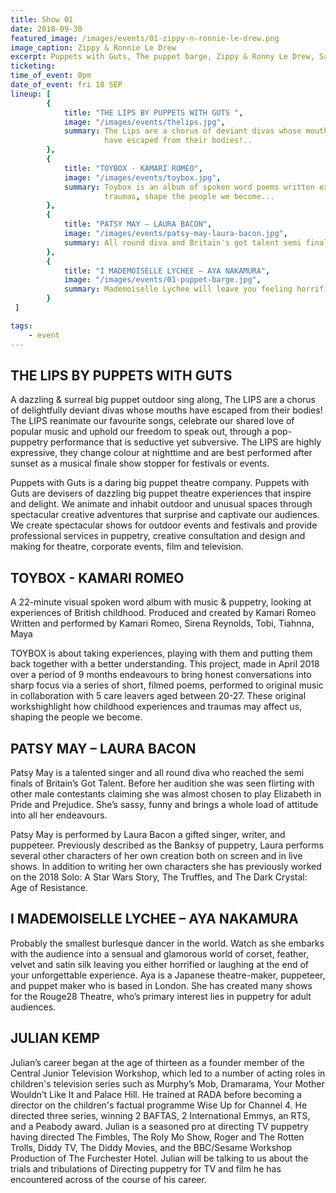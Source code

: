 ```yaml
---
title: Show 01
date: 2018-09-30
featured_image: /images/events/01-zippy-n-ronnie-le-drew.png
image_caption: Zippy & Ronnie Le Drew
excerpt: Puppets with Guts, The puppet barge, Zippy & Ronny Le Drew, Sarah Wright
ticketing: 
time_of_event: 8pm
date_of_event: fri 18 SEP
lineup: [
        {
            title: "THE LIPS BY PUPPETS WITH GUTS ",
            image: "/images/events/thelips.jpg",
            summary: The Lips are a chorus of deviant divas whose mouths
                     have escaped from their bodies!..
        },
        {
            title: "TOYBOX - KAMARI ROMEO",
            image: "/images/events/toybox.jpg",
            summary: Toybox is an album of spoken word poems written exploring how childhood
                     traumas, shape the people we become...
        },
        {
            title: "PATSY MAY – LAURA BACON",
            image: "/images/events/patsy-may-laura-bacon.jpg",
            summary: All round diva and Britain's got talent semi finalist, Patsy May brought to you buy the Banksy of puppetry...
        },        
        {
            title: "I MADEMOISELLE LYCHEE – AYA NAKAMURA",
            image: "/images/events/01-puppet-barge.jpg",
            summary: Mademoiselle Lychee will leave you feeling horrified or laughing...
        }
 ]

tags:
    - event
---
```


## THE LIPS BY PUPPETS WITH GUTS 

A dazzling & surreal big puppet outdoor sing along, The LIPS are a chorus of delightfully deviant divas whose mouths have escaped from their bodies! The LIPS reanimate our favourite songs, celebrate our shared love of popular music and uphold our freedom to speak out, through a pop-puppetry performance that is seductive yet subversive. The LIPS are highly expressive, they change colour at nighttime and are best performed after sunset as a musical finale show stopper for festivals or events.

Puppets with Guts is a daring big puppet theatre company. Puppets with Guts are devisers of dazzling big puppet theatre experiences that inspire and delight. We animate and inhabit outdoor and unusual spaces through spectacular creative adventures that surprise and captivate our audiences. We create spectacular shows for outdoor events and festivals and provide professional services in puppetry, creative consultation and design and making for theatre, corporate events, film and television.


## TOYBOX - KAMARI ROMEO

A 22-minute visual spoken word album with music & puppetry, looking at experiences of British childhood. Produced and created by Kamari Romeo
Written and performed by Kamari Romeo, Sirena Reynolds, Tobi, Tiahnna, Maya

TOYBOX is about taking experiences, playing with them and putting them back together with a better understanding.
This project, made in April 2018 over a period of 9 months endeavours to bring honest conversations into sharp focus via a series of short, filmed poems, performed to original music in collaboration with 5 care leavers aged between 20-27. These original workshighlight how childhood experiences and traumas may affect us, shaping the people we become.			


## PATSY MAY – LAURA BACON

Patsy May is a talented singer and all round diva who reached the semi finals of Britain’s Got Talent. Before her audition she was seen flirting with other male contestants claiming she was almost chosen to play Elizabeth in Pride and Prejudice. She’s sassy, funny and brings a whole load of attitude into all her endeavours.

Patsy May is performed by Laura Bacon a gifted singer, writer, and puppeteer.
Previously described as the Banksy of puppetry, Laura performs several other characters of her own creation both on screen and in live shows. In addition to writing her own characters she has previously worked on the 2018 Solo: A Star Wars Story, The Truffles, and The Dark Crystal: Age of Resistance.


## I MADEMOISELLE LYCHEE – AYA NAKAMURA

Probably the smallest burlesque dancer in the world. Watch as she embarks with the audience into a sensual and glamorous world of corset, feather, velvet and satin silk leaving you either horrified or laughing at the end of your unforgettable experience.
Aya is a Japanese theatre-maker, puppeteer, and puppet maker who is based in London. She has created many shows for the Rouge28 Theatre, who’s primary interest lies in puppetry for adult audiences.

## JULIAN KEMP

Julian’s career began at the age of thirteen as a founder member of the Central Junior Television Workshop, which led to a number of acting roles in children's television series such as Murphy’s Mob, Dramarama, Your Mother Wouldn’t Like It and Palace Hill. He trained at RADA before becoming a director on the children's factual programme Wise Up for Channel 4. He directed three series, winning 2 BAFTAS, 2 International Emmys, an RTS, and a Peabody award.
Julian is a seasoned pro at directing TV puppetry having directed The Fimbles, The Roly Mo Show, Roger and The Rotten Trolls, Diddy TV, The Diddy Movies, and the BBC/Sesame Workshop Production of The Furchester Hotel.
Julian will be talking to us about the trials and tribulations of Directing puppetry for TV and film he has encountered across of the course of his career. 

